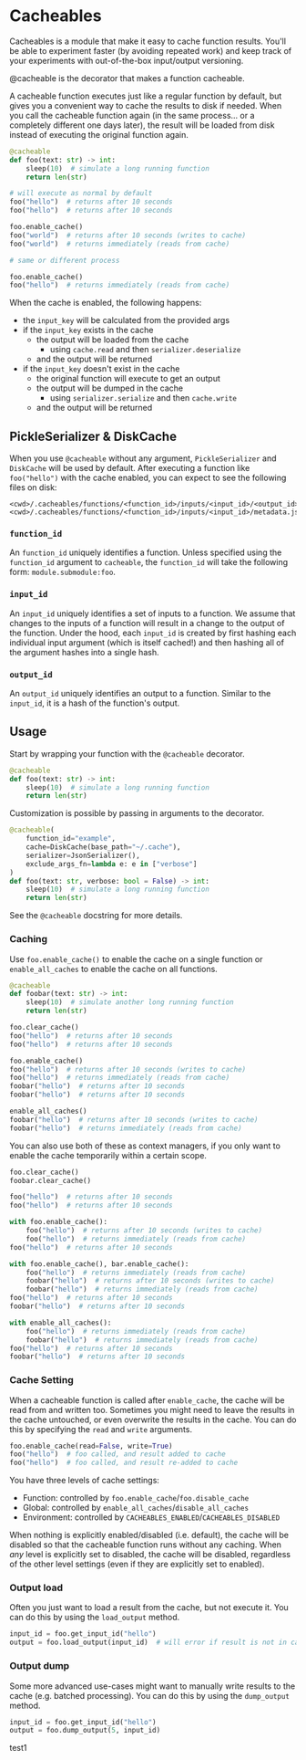 # Cacheables

Cacheables is a module that make it easy to cache function results. You'll be
able to experiment faster (by avoiding repeated work) and keep track of your
experiments with out-of-the-box input/output versioning.

@cacheable is the decorator that makes a function cacheable.

A cacheable function executes just like a regular function by default, but gives
you a convenient way to cache the results to disk if needed. When you call the
cacheable function again (in the same process... or a completely different one
days later), the result will be loaded from disk instead of executing the
original function again.

```python
@cacheable
def foo(text: str) -> int:
    sleep(10)  # simulate a long running function
    return len(str)

# will execute as normal by default
foo("hello")  # returns after 10 seconds
foo("hello")  # returns after 10 seconds

foo.enable_cache()
foo("world")  # returns after 10 seconds (writes to cache)
foo("world")  # returns immediately (reads from cache)

# same or different process

foo.enable_cache()
foo("hello")  # returns immediately (reads from cache)
```

When the cache is enabled, the following happens:

* the `input_key` will be calculated from the provided args
* if the `input_key` exists in the cache
    * the output will be loaded from the cache
        * using `cache.read` and then `serializer.deserialize`
    * and the output will be returned
* if the `input_key` doesn't exist in the cache
    * the original function will execute to get an output
    * the output will be dumped in the cache
        * using `serializer.serialize` and then `cache.write`
    * and the output will be returned

## PickleSerializer & DiskCache

When you use `@cacheable` without any argument, `PickleSerializer`
and `DiskCache` will be used by default. After executing a function
like `foo("hello")` with the cache enabled, you can expect to see the
following files on disk:

```
<cwd>/.cacheables/functions/<function_id>/inputs/<input_id>/<output_id>.pickle
<cwd>/.cacheables/functions/<function_id>/inputs/<input_id>/metadata.json
```

### `function_id`

An `function_id` uniquely identifies a function. Unless specified using the
`function_id` argument to `cacheable`, the `function_id` will take the following
form: `module.submodule:foo`.

### `input_id`

An `input_id` uniquely identifies a set of inputs to a function. We assume that
changes to the inputs of a function will result in a change to the output of the
function. Under the hood, each `input_id` is created by first hashing each
individual input argument (which is itself cached!) and then hashing all of the
argument hashes into a single hash.

### `output_id`

An `output_id` uniquely identifies an output to a function. Similar to the
`input_id`, it is a hash of the function's output.

## Usage

Start by wrapping your function with the `@cacheable` decorator.

```python
@cacheable
def foo(text: str) -> int:
    sleep(10)  # simulate a long running function
    return len(str)
```

Customization is possible by passing in arguments to the decorator.

```python
@cacheable(
    function_id="example",
    cache=DiskCache(base_path="~/.cache"),
    serializer=JsonSerializer(),
    exclude_args_fn=lambda e: e in ["verbose"]
)
def foo(text: str, verbose: bool = False) -> int:
    sleep(10)  # simulate a long running function
    return len(str)
```

See the `@cacheable` docstring for more details.

### Caching

Use `foo.enable_cache()` to enable the cache on a single function or
`enable_all_caches` to enable the cache on all functions.

```python
@cacheable
def foobar(text: str) -> int:
    sleep(10)  # simulate another long running function
    return len(str)

foo.clear_cache()
foo("hello")  # returns after 10 seconds
foo("hello")  # returns after 10 seconds

foo.enable_cache()
foo("hello")  # returns after 10 seconds (writes to cache)
foo("hello")  # returns immediately (reads from cache)
foobar("hello")  # returns after 10 seconds
foobar("hello")  # returns after 10 seconds

enable_all_caches()
foobar("hello")  # returns after 10 seconds (writes to cache)
foobar("hello")  # returns immediately (reads from cache)
```

You can also use both of these as context managers, if you only want to enable
the cache temporarily within a certain scope.

```python
foo.clear_cache()
foobar.clear_cache()

foo("hello")  # returns after 10 seconds
foo("hello")  # returns after 10 seconds

with foo.enable_cache():
    foo("hello")  # returns after 10 seconds (writes to cache)
    foo("hello")  # returns immediately (reads from cache)
foo("hello")  # returns after 10 seconds

with foo.enable_cache(), bar.enable_cache():
    foo("hello")  # returns immediately (reads from cache)
    foobar("hello")  # returns after 10 seconds (writes to cache)
    foobar("hello")  # returns immediately (reads from cache)
foo("hello")  # returns after 10 seconds
foobar("hello")  # returns after 10 seconds

with enable_all_caches():
    foo("hello")  # returns immediately (reads from cache)
    foobar("hello")  # returns immediately (reads from cache)
foo("hello")  # returns after 10 seconds
foobar("hello")  # returns after 10 seconds
```

### Cache Setting

When a cacheable function is called after `enable_cache`, the cache will be
read from and written too. Sometimes you might need to leave the results in the
cache untouched, or even overwrite the results in the cache. You can do this by
specifying the `read` and `write` arguments.

```python
foo.enable_cache(read=False, write=True)
foo("hello")  # foo called, and result added to cache
foo("hello")  # foo called, and result re-added to cache
```

You have three levels of cache settings:

* Function: controlled by `foo.enable_cache`/`foo.disable_cache`
* Global: controlled by `enable_all_caches`/`disable_all_caches`
* Environment: controlled by `CACHEABLES_ENABLED`/`CACHEABLES_DISABLED`

When nothing is explicitly enabled/disabled (i.e. default), the cache will be disabled so that the cacheable function runs without any caching. When *any* level is explicitly set to disabled, the cache will be disabled, regardless of the other level settings (even if they are explicitly set to enabled).

### Output load

Often you just want to load a result from the cache, but not execute it.
You can do this by using the `load_output` method.

```python
input_id = foo.get_input_id("hello")
output = foo.load_output(input_id)  # will error if result is not in cache
```

### Output dump

Some more advanced use-cases might want to manually write results to the cache (e.g. batched processing). You can do this by using the `dump_output` method.

```python
input_id = foo.get_input_id("hello")
output = foo.dump_output(5, input_id)
```

test1